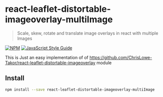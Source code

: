 # react-leaflet-distortable-imageoverlay-multiImage

> Scale, skew, rotate and translate image overlays in react with multiple Images

[![NPM](https://img.shields.io/npm/v/react-leaflet-distortable-imageoverlay.svg)](https://www.npmjs.com/package/react-leaflet-distortable-imageoverlay) [![JavaScript Style Guide](https://img.shields.io/badge/code_style-standard-brightgreen.svg)](https://standardjs.com)

This is Just an easy implementation of of https://github.com/ChrisLowe-Takor/react-leaflet-distortable-imageoverlay module

## Install

```bash
npm install --save react-leaflet-distortable-imageoverlay-multiImage
```
